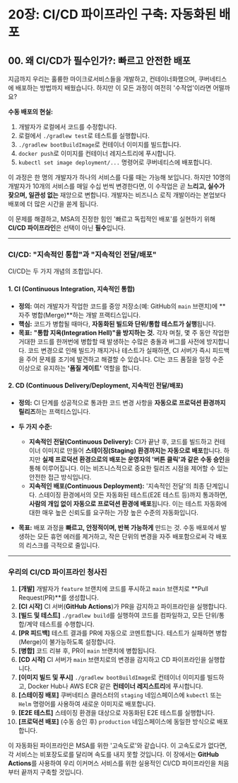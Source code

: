 # 20장: CI/CD 파이프라인 구축: 자동화된 배포

## 00. 왜 CI/CD가 필수인가?: 빠르고 안전한 배포

지금까지 우리는 훌륭한 마이크로서비스들을 개발하고, 컨테이너화했으며, 쿠버네티스에 배포하는 방법까지 배웠습니다. 하지만 이 모든 과정이 여전히 '수작업'이라면 어떨까요?

**수동 배포의 현실:**
1.  개발자가 로컬에서 코드를 수정합니다.
2.  로컬에서 `./gradlew test`로 테스트를 실행합니다.
3.  `./gradlew bootBuildImage`로 컨테이너 이미지를 빌드합니다.
4.  `docker push`로 이미지를 컨테이너 레지스트리에 푸시합니다.
5.  `kubectl set image deployment/...` 명령어로 쿠버네티스에 배포합니다.

이 과정은 한 명의 개발자가 하나의 서비스를 다룰 때는 가능해 보입니다. 하지만 10명의 개발자가 10개의 서비스를 매일 수십 번씩 변경한다면, 이 수작업은 곧 **느리고, 실수가 잦으며, 일관성 없는** 재앙으로 변합니다. 개발자는 비즈니스 로직 개발이라는 본업보다 배포에 더 많은 시간을 쏟게 됩니다.

이 문제를 해결하고, MSA의 진정한 힘인 '빠르고 독립적인 배포'를 실현하기 위해 **CI/CD 파이프라인**은 선택이 아닌 **필수**입니다.

---

### CI/CD: "지속적인 통합"과 "지속적인 전달/배포"

CI/CD는 두 가지 개념의 조합입니다.

#### 1. CI (Continuous Integration, 지속적인 통합)

* **정의:** 여러 개발자가 작업한 코드를 중앙 저장소(예: GitHub의 `main` 브랜치)에 **자주 병합(Merge)**하는 개발 프랙티스입니다.
* **핵심:** 코드가 병합될 때마다, **자동화된 빌드와 단위/통합 테스트가 실행**됩니다.
* **목표:** **"통합 지옥(Integration Hell)"을 방지하는 것.**
    각자 며칠, 몇 주 동안 작업한 거대한 코드를 한꺼번에 병합할 때 발생하는 수많은 충돌과 버그를 사전에 방지합니다. 코드 변경으로 인해 빌드가 깨지거나 테스트가 실패하면, CI 서버가 즉시 피드백을 주어 문제를 조기에 발견하고 해결할 수 있습니다. CI는 코드 품질을 일정 수준 이상으로 유지하는 **'품질 게이트'** 역할을 합니다.

#### 2. CD (Continuous Delivery/Deployment, 지속적인 전달/배포)

* **정의:** CI 단계를 성공적으로 통과한 코드 변경 사항을 **자동으로 프로덕션 환경까지 릴리즈**하는 프랙티스입니다.
* **두 가지 수준:**
    * **지속적인 전달(Continuous Delivery):** CI가 끝난 후, 코드를 빌드하고 컨테이너 이미지로 만들어 **스테이징(Staging) 환경까지는 자동으로 배포**합니다. 하지만 **실제 프로덕션 환경으로의 배포는 운영자의 '버튼 클릭'과 같은 수동 승인**을 통해 이루어집니다. 이는 비즈니스적으로 중요한 릴리즈 시점을 제어할 수 있는 안전한 접근 방식입니다.
    * **지속적인 배포(Continuous Deployment):** '지속적인 전달'의 최종 단계입니다. 스테이징 환경에서의 모든 자동화된 테스트(E2E 테스트 등)까지 통과하면, **사람의 개입 없이 자동으로 프로덕션 환경에 배포**됩니다. 이는 테스트 자동화에 대한 매우 높은 신뢰도를 요구하는 가장 높은 수준의 자동화입니다.

* **목표:** 배포 과정을 **빠르고, 안정적이며, 반복 가능하게** 만드는 것.
    수동 배포에서 발생하는 모든 휴먼 에러를 제거하고, 작은 단위의 변경을 자주 배포함으로써 각 배포의 리스크를 극적으로 줄입니다.

---

### 우리의 CI/CD 파이프라인 청사진



1.  **[개발]** 개발자가 `feature` 브랜치에 코드를 푸시하고 `main` 브랜치로 **Pull Request(PR)**를 생성합니다.
2.  **[CI 시작]** CI 서버(**GitHub Actions**)가 PR을 감지하고 파이프라인을 실행합니다.
3.  **[빌드 및 테스트]** `./gradlew build`를 실행하여 코드를 컴파일하고, 모든 단위/통합/계약 테스트를 수행합니다.
4.  **[PR 피드백]** 테스트 결과를 PR에 자동으로 코멘트합니다. 테스트가 실패하면 병합(Merge)이 불가능하도록 설정합니다.
5.  **[병합]** 코드 리뷰 후, PR이 `main` 브랜치에 병합됩니다.
6.  **[CD 시작]** CI 서버가 `main` 브랜치로의 변경을 감지하고 CD 파이프라인을 실행합니다.
7.  **[이미지 빌드 및 푸시]** `./gradlew bootBuildImage`로 컨테이너 이미지를 빌드하고, Docker Hub나 AWS ECR 같은 **컨테이너 레지스트리**에 푸시합니다.
8.  **[스테이징 배포]** 쿠버네티스 클러스터의 `staging` 네임스페이스에 `kubectl` 또는 `Helm` 명령어를 사용하여 새로운 이미지로 배포합니다.
9.  **[E2E 테스트]** 스테이징 환경을 대상으로 자동화된 E2E 테스트를 실행합니다.
10. **[프로덕션 배포]** (수동 승인 후) `production` 네임스페이스에 동일한 방식으로 배포합니다.

이 자동화된 파이프라인은 MSA를 위한 '고속도로'와 같습니다. 이 고속도로가 없다면, 각 서비스는 비포장도로를 달리며 속도를 내지 못할 것입니다. 이 장에서는 **GitHub Actions**를 사용하여 우리 이커머스 서비스를 위한 실용적인 CI/CD 파이프라인을 처음부터 끝까지 구축할 것입니다.